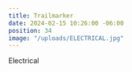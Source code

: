 ```yaml
---
title: Trailmarker
date: 2024-02-15 10:26:00 -06:00
position: 34
image: "/uploads/ELECTRICAL.jpg"
---
```


Electrical